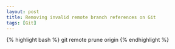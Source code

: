 ```yaml
---
layout: post
title: Removing invalid remote branch references on Git
tags: [Git]
---
```


{% highlight bash %}
git remote prune origin
{% endhighlight %}
